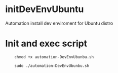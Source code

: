 # initDevEnvUbuntu
Automation install dev enviroment for Ubuntu distro

# Init and exec script

        chmod +x automation-DevEnvUbunbu.sh
  
        sudo ./automation-DevEnvUbunbu.sh
